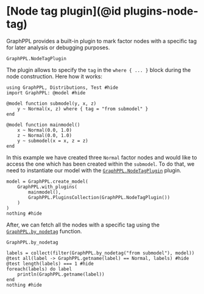 # [Node tag plugin](@id plugins-node-tag)

GraphPPL provides a built-in plugin to mark factor nodes with a specific tag for later analysis or debugging purposes.

```@docs 
GraphPPL.NodeTagPlugin
```

The plugin allows to specify the `tag` in the `where { ... }` block during the node construction. Here how it works:

```@example plugin-node-tag
using GraphPPL, Distributions, Test #hide
import GraphPPL: @model #hide

@model function submodel(y, x, z)
    y ~ Normal(x, z) where { tag = "from submodel" }
end

@model function mainmodel() 
    x ~ Normal(0.0, 1.0)
    z ~ Normal(0.0, 1.0)
    y ~ submodel(x = x, z = z)
end
```

In this example we have created three `Normal` factor nodes and would like to access the one which has been created within the `submodel`.
To do that, we need to instantiate our model with the [`GraphPPL.NodeTagPlugin`](@ref) plugin.

```@example plugin-node-tag
model = GraphPPL.create_model(
    GraphPPL.with_plugins(
        mainmodel(),
        GraphPPL.PluginsCollection(GraphPPL.NodeTagPlugin())
    )
)
nothing #hide
```

After, we can fetch all the nodes with a specific tag using the [`GraphPPL.by_nodetag`](@ref) function.

```@docs
GraphPPL.by_nodetag
```

```@example plugin-node-tag
labels = collect(filter(GraphPPL.by_nodetag("from submodel"), model))
@test all(label -> GraphPPL.getname(label) == Normal, labels) #hide
@test length(labels) === 1 #hide
foreach(labels) do label
    println(GraphPPL.getname(label))
end
nothing #hide
```